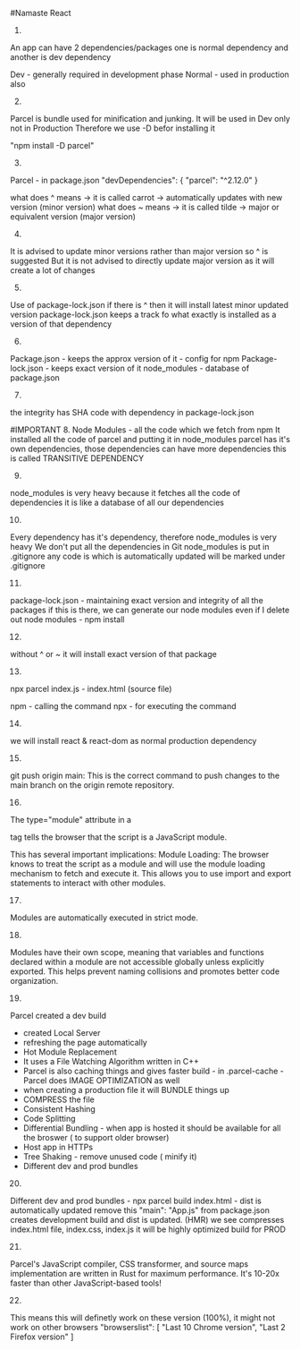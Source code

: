 #Namaste React

1. 
An app can have 2 dependencies/packages
one is normal dependency and another is dev dependency 

Dev - generally required in development phase
Normal - used in production also


2.
Parcel is bundle used for minification and junking.
It will be used in Dev only not in Production
Therefore we use -D befor installing it

"npm install -D parcel"


3.
Parcel - in package.json
"devDependencies": {
    "parcel": "^2.12.0"
  }

what does ^ means -> it is called carrot -> automatically updates with new version (minor version)
what does ~ means -> it is called tilde -> major or equivalent version (major version)


4.
It is advised to update minor versions rather than major version
so ^ is suggested
But it is not advised to directly update major version as it will create a lot of changes


5.
Use of package-lock.json
if there is ^ then it will install latest minor updated version
package-lock.json keeps a track fo what exactly is installed as a version of that dependency


6.
Package.json - keeps the approx version of it - config for npm
Package-lock.json - keeps exact version of it
node_modules - database of package.json


7.
the integrity has SHA code with dependency in package-lock.json


#IMPORTANT
8.
Node Modules - all the code which we fetch from npm 
It installed all the code of parcel and putting it in node_modules
parcel has it's own dependencies, those dependencies can have more dependencies
this is called TRANSITIVE DEPENDENCY


9.
node_modules is very heavy because it fetches all the code of dependencies
it is like a database of all our dependencies


10.
Every dependency has it's dependency, therefore node_modules is very heavy
We don't put all the dependencies in Git
node_modules is put in .gitignore
any code is which is automatically updated will be marked under .gitignore


11.
package-lock.json - maintaining exact version and integrity of all the packages
if this is there, we can generate our node modules
even if I delete out node modules - npm install


12.
without ^ or ~ it will install exact version of that package


13.
npx parcel index.js - index.html (source file)

npm - calling the command 
npx - for executing the command


14.
we will install react & react-dom as normal production dependency


15.
git push origin main:
This is the correct command to push changes to the main branch on the origin remote repository.


16.
The type="module" attribute in a 
<script> </script> tag tells the browser that the script is a JavaScript module. 
This has several important implications:
Module Loading:
The browser knows to treat the script as a module and will use the module loading mechanism to fetch and execute it. This allows you to use import and export statements to interact with other modules.


17.
Modules are automatically executed in strict mode.


18.
Modules have their own scope, meaning that variables and functions declared within a module are 
not accessible globally unless explicitly exported. 
This helps prevent naming collisions and promotes better code organization.


19. 
Parcel created a dev build 
- created Local Server
- refreshing the page automatically 
- Hot Module Replacement
- It uses a File Watching Algorithm written in C++
- Parcel is also caching things and gives faster build - in .parcel-cache
-Parcel does IMAGE OPTIMIZATION as well
- when creating a production file it will BUNDLE things up
- COMPRESS the file
- Consistent Hashing
- Code Splitting
- Differential Bundling - when app is hosted it should be available for all the broswer ( to support older browser)
- Host app in HTTPs
- Tree Shaking - remove unused code ( minify it)
- Different dev and prod bundles 

20. 
Different dev and prod bundles - npx parcel build index.html  - dist is automatically updated
remove this   "main": "App.js" from package.json
creates development build and dist is updated. (HMR)
we see compresses index.html file, index.css, index.js
it will be highly optimized build for PROD

21.
Parcel's JavaScript compiler, CSS transformer, and source maps implementation are written in Rust for maximum performance. 
It's 10-20x faster than other JavaScript-based tools!

22.
This means this will definetly work on these version (100%), it might not work on other browsers
"browserslist": [
    "Last 10 Chrome version",
    "Last 2 Firefox version"
  ]